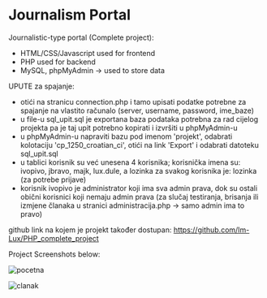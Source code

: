 # Journalism Portal

Journalistic-type portal (Complete project):

- HTML/CSS/Javascript used for frontend
- PHP used for backend
- MySQL, phpMyAdmin -> used to store data

UPUTE za spajanje:
- otići na stranicu connection.php i tamo upisati podatke potrebne za spajanje na vlastito računalo (server, username, password, ime_baze)
- u file-u sql_upit.sql je exportana baza podataka potrebna za rad cijelog projekta pa je taj upit potrebno kopirati i izvršiti u phpMyAdmin-u 
- u phpMyAdmin-u napraviti bazu pod imenom 'projekt', odabrati kolotaciju 'cp_1250_croatian_ci', otići na link 'Export' i odabrati datoteku sql_upit.sql
- u tablici korisnik su već unesena 4 korisnika; korisnička imena su: ivopivo, jbravo, majk, lux.dule, a lozinka za svakog korisnika je: lozinka (za potrebe prijave)
- korisnik ivopivo je administrator koji ima sva admin prava, dok su ostali obični korisnici koji nemaju admin prava (za slučaj testiranja, brisanja ili izmjene članaka u stranici administracija.php -> samo admin ima to pravo)

github link na kojem je projekt također dostupan: https://github.com/Im-Lux/PHP_complete_project

Project Screenshots below: 

![pocetna](https://user-images.githubusercontent.com/46372998/177847096-726a8057-81e7-4120-887f-b0ab08cc8d98.png)

![clanak](https://user-images.githubusercontent.com/46372998/177847141-f85f0760-c653-423a-a578-0fb669a0bb4d.png)
